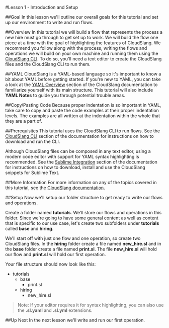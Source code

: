 #Lesson 1 - Introduction and Setup

##Goal
In this lesson we'll outline our overall goals for this tutorial and set up our environment to write and run flows.

##Overview
In this tutorial we will build a flow that represents the process a new hire must go through to get set up to work. We will build the flow one piece at a time with the goal of highlighting the features of CloudSlang. We recommend you follow along with the process, writing the flows and operations we will build on your own machine and running them using the [CloudSlang CLI](../cloudslang_cli.md). To do so, you'll need a text editor to create the CloudSlang files and the CloudSlang CLI to run them.  

##YAML
CloudSlang is a YAML-based language so it's important to know a bit about YAML before getting started. If you're new to YAML, you can take a look at the [YAML Overview](../yaml_overview.md) section of the CloudSlang documentation to familiarize yourself with its main structure. This tutorial will also include **YAML Notes** to guide you through potential trouble areas.

##Copy/Pasting Code
Because proper indentation is so important in YAML, take care to copy and paste the code examples at their proper indentation levels. The examples are all written at the indentation within the whole that they are a part of.

##Prerequisites
This tutorial uses the CloudSlang CLI to run flows. See the [CloudSlang CLI](../cloudslang_cli.md) section of the documentation for instructions on how to download and run the CLI.

Although CloudSlang files can be composed in any text editor, using a modern code editor with support for YAML syntax highlighting is recommended. See the [Sublime Integration](../sublime_integration.md) section of the documentation for instructions on how to download, install and use the CloudSlang snippets for Sublime Text.

##More Information
For more information on any of the topics covered in this tutorial, see the [CloudSlang documentation](../index.md).

##Setup
Now we'll setup our folder structure to get ready to write our flows and operations.

Create a folder named **tutorials**. We'll store our flows and operations in this folder. Since we're going to have some general content as well as content that is specific to our use case, let's create two subfolders under **tutorials** called **base** and **hiring**. 

We'll start off with just one flow and one operation, so create two CloudSlang files. In the **hiring** folder create a file named **new\_hire.sl** and in the **base** folder create a file named **print.sl**. The file **new\_hire.sl** will hold our flow and **print.sl** will hold our first operation.

Your file structure should now look like this:

+ tutorials
    + base
        + print.sl
    + hiring
        + new_hire.sl 

> Note: If your editor requires it for syntax highlighting, you can also use the **.sl.yaml** and **.sl.yml** extensions. 

##Up Next
In the next lesson we'll write and run our first operation.
